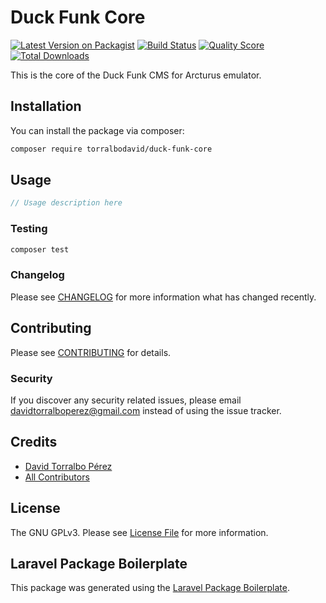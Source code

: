 # Duck Funk Core

[![Latest Version on Packagist](https://img.shields.io/packagist/v/torralbodavid/duck-funk-core.svg?style=flat-square)](https://packagist.org/packages/torralbodavid/duck-funk-core)
[![Build Status](https://img.shields.io/travis/torralbodavid/duck-funk-core/master.svg?style=flat-square)](https://travis-ci.org/torralbodavid/duck-funk-core)
[![Quality Score](https://img.shields.io/scrutinizer/g/torralbodavid/duck-funk-core.svg?style=flat-square)](https://scrutinizer-ci.com/g/torralbodavid/duck-funk-core)
[![Total Downloads](https://img.shields.io/packagist/dt/torralbodavid/duck-funk-core.svg?style=flat-square)](https://packagist.org/packages/torralbodavid/duck-funk-core)

This is the core of the Duck Funk CMS for Arcturus emulator.

## Installation

You can install the package via composer:

```bash
composer require torralbodavid/duck-funk-core
```

## Usage

``` php
// Usage description here
```

### Testing

``` bash
composer test
```

### Changelog

Please see [CHANGELOG](CHANGELOG.md) for more information what has changed recently.

## Contributing

Please see [CONTRIBUTING](CONTRIBUTING.md) for details.

### Security

If you discover any security related issues, please email davidtorralboperez@gmail.com instead of using the issue tracker.

## Credits

- [David Torralbo Pérez](https://github.com/torralbodavid)
- [All Contributors](../../contributors)

## License

The GNU GPLv3. Please see [License File](LICENSE.md) for more information.

## Laravel Package Boilerplate

This package was generated using the [Laravel Package Boilerplate](https://laravelpackageboilerplate.com).
